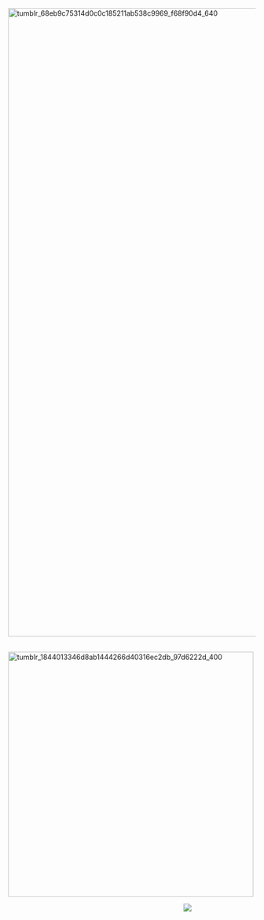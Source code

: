 <img width="1280" height="1280" alt="tumblr_68eb9c75314d0c0c185211ab538c9969_f68f90d4_640" src="https://github.com/user-attachments/assets/146a14da-023d-4465-8e38-bb268aa60888" />





⠀⠀⠀⠀⠀⠀⠀⠀⠀⠀⠀⠀⠀⠀  ⠀⠀<img width="499" height="499" alt="tumblr_1844013346d8ab1444266d40316ec2db_97d6222d_400" src="https://github.com/user-attachments/assets/f3f7ef19-3917-4b89-ba48-a73a43f055a0" />







⠀⠀⠀⠀⠀⠀⠀⠀⠀⠀⠀⠀⠀⠀⠀⠀⠀⠀⠀⠀⠀⠀⠀⠀⠀⠀⠀⠀⠀⠀⠀⠀ ⠀⠀ ![](https://komarev.com/ghpvc/?username=your-github-username&color=dfecd3)
